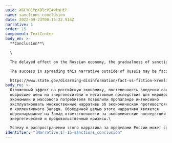 ```yaml
---
uuid: XGCYO1PpXDlcVI4wksHiP
name: sanctions_conclusion
date: 2022-09-23T00:15:22.914Z
narrative: 1
order: 15
component: TextCenter
body_en: >-
  **Conclusion**\

  \

  The delayed effect on the Russian economy, the gradualness of sanctions, increased energy prices, and the negative consequences for the global economy and the mass consumer have allowed propaganda to intensively exploit multiple narratives of economic confrontation between Russia and the collective West. The generalized goal of this narrative is to shift responsibility for the economic consequences of the war, energy and food crises to the West.\

  The success in spreading this narrative outside of Russia may be facilitated by the negative economic consequences of sanctions policies on the populations of sanctioning countries.\

  https://www.state.gov/disarming-disinformation/fact-vs-fiction-kremlin-disinformation-about-international-sanctions/
body_ru: >-
  Отложенный эффект на российскую экономику, постепенность введения санкций,
  возросшие цены на энергоносители и негативные последствия для мировой
  экономики и массового потребителя позволили пропаганде интенсивно
  эксплуатировать множественные нарративы об экономическом противостоянии России
  и коллективного Запада. Обобщенной целью этого нарратива является
  перекладывание на Запад ответственности за экономические последствия войны,
  энергетический и продовольственный кризисы.\

  Успеху в распространении этого нарратива за пределами России может способствовать наличие негативных экономических последствий санкционной политики для населения стран, вводящих санкции.
identifier: "[Narrative:1]-15-sanctions_conclusion"
---
```

